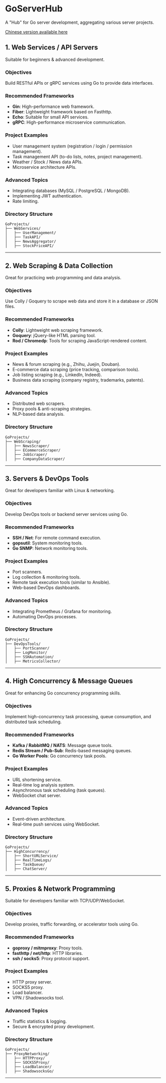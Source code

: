 # GoServerHub
A "Hub" for Go server development, aggregating various server projects.

[Chinese version available here](./README.md)

## 1. Web Services / API Servers

Suitable for beginners & advanced development.

### Objectives

Build RESTful APIs or gRPC services using Go to provide data interfaces.

### Recommended Frameworks

- **Gin**: High-performance web framework.
- **Fiber**: Lightweight framework based on Fasthttp.
- **Echo**: Suitable for small API services.
- **gRPC**: High-performance microservice communication.

### Project Examples

- User management system (registration / login / permission management).
- Task management API (to-do lists, notes, project management).
- Weather / Stock / News data APIs.
- Microservice architecture APIs.

### Advanced Topics

- Integrating databases (MySQL / PostgreSQL / MongoDB).
- Implementing JWT authentication.
- Rate limiting.

### Directory Structure

```
GoProjects/
├── WebServices/
│   ├── UserManagement/
│   ├── TaskAPI/
│   ├── NewsAggregator/
│   ├── StockPriceAPI/
```

---

## 2. Web Scraping & Data Collection

Great for practicing web programming and data analysis.

### Objectives

Use Colly / Goquery to scrape web data and store it in a database or JSON files.

### Recommended Frameworks

- **Colly**: Lightweight web scraping framework.
- **Goquery**: jQuery-like HTML parsing tool.
- **Rod / Chromedp**: Tools for scraping JavaScript-rendered content.

### Project Examples

- News & forum scraping (e.g., Zhihu, Juejin, Douban).
- E-commerce data scraping (price tracking, comparison tools).
- Job listing scraping (e.g., LinkedIn, Indeed).
- Business data scraping (company registry, trademarks, patents).

### Advanced Topics

- Distributed web scrapers.
- Proxy pools & anti-scraping strategies.
- NLP-based data analysis.

### Directory Structure

```
GoProjects/
├── WebScraping/
│   ├── NewsScraper/
│   ├── ECommerceScraper/
│   ├── JobScraper/
│   ├── CompanyDataScraper/
```

---

## 3. Servers & DevOps Tools

Great for developers familiar with Linux & networking.

### Objectives

Develop DevOps tools or backend server services using Go.

### Recommended Frameworks

- **SSH / Net**: For remote command execution.
- **gopsutil**: System monitoring tools.
- **Go SNMP**: Network monitoring tools.

### Project Examples

- Port scanners.
- Log collection & monitoring tools.
- Remote task execution tools (similar to Ansible).
- Web-based DevOps dashboards.

### Advanced Topics

- Integrating Prometheus / Grafana for monitoring.
- Automating DevOps processes.

### Directory Structure

```
GoProjects/
├── DevOpsTools/
│   ├── PortScanner/
│   ├── LogMonitor/
│   ├── SSHAutomation/
│   ├── MetricsCollector/
```

---

## 4. High Concurrency & Message Queues

Great for enhancing Go concurrency programming skills.

### Objectives

Implement high-concurrency task processing, queue consumption, and distributed task scheduling.

### Recommended Frameworks

- **Kafka / RabbitMQ / NATS**: Message queue tools.
- **Redis Stream / Pub-Sub**: Redis-based messaging queues.
- **Go Worker Pools**: Go concurrency task pools.

### Project Examples

- URL shortening service.
- Real-time log analysis system.
- Asynchronous task scheduling (task queues).
- WebSocket chat server.

### Advanced Topics

- Event-driven architecture.
- Real-time push services using WebSocket.

### Directory Structure

```
GoProjects/
├── HighConcurrency/
│   ├── ShortURLService/
│   ├── RealTimeLogs/
│   ├── TaskQueue/
│   ├── ChatServer/
```

---

## 5. Proxies & Network Programming

Suitable for developers familiar with TCP/UDP/WebSocket.

### Objectives

Develop proxies, traffic forwarding, or accelerator tools using Go.

### Recommended Frameworks

- **goproxy / mitmproxy**: Proxy tools.
- **fasthttp / net/http**: HTTP libraries.
- **ssh / socks5**: Proxy protocol support.

### Project Examples

- HTTP proxy server.
- SOCKS5 proxy.
- Load balancer.
- VPN / Shadowsocks tool.

### Advanced Topics

- Traffic statistics & logging.
- Secure & encrypted proxy development.

### Directory Structure

```
GoProjects/
├── ProxyNetworking/
│   ├── HTTPProxy/
│   ├── SOCKS5Proxy/
│   ├── LoadBalancer/
│   ├── ShadowsocksGo/
```

---

